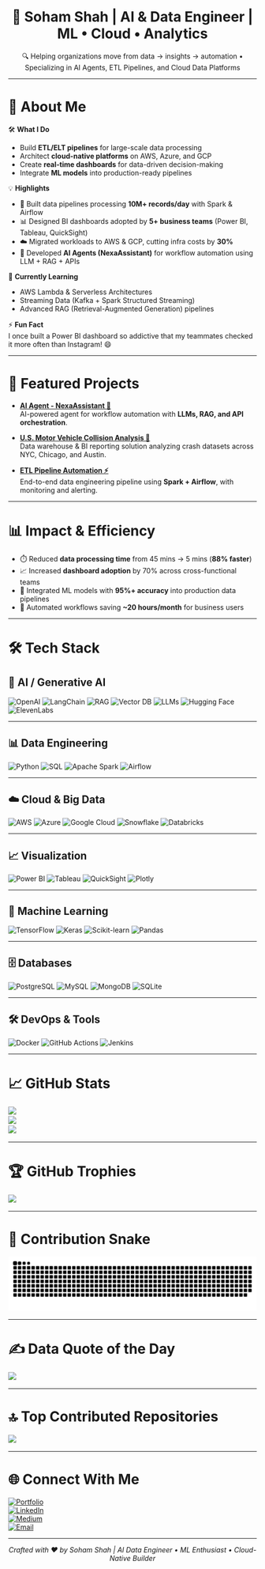 <h1 align="center">🤖 Soham Shah | AI & Data Engineer | ML • Cloud • Analytics</h1>
<p align="center">🔍 Helping organizations move from data → insights → automation • Specializing in AI Agents, ETL Pipelines, and Cloud Data Platforms</p>

---

# 💫 About Me  

🛠️ **What I Do**  
- Build **ETL/ELT pipelines** for large-scale data processing  
- Architect **cloud-native platforms** on AWS, Azure, and GCP  
- Create **real-time dashboards** for data-driven decision-making  
- Integrate **ML models** into production-ready pipelines  

💡 **Highlights**  
- 🚦 Built data pipelines processing **10M+ records/day** with Spark & Airflow  
- 📊 Designed BI dashboards adopted by **5+ business teams** (Power BI, Tableau, QuickSight)  
- ☁️ Migrated workloads to AWS & GCP, cutting infra costs by **30%**  
- 🤖 Developed **AI Agents (NexaAssistant)** for workflow automation using LLM + RAG + APIs  

🌱 **Currently Learning**  
- AWS Lambda & Serverless Architectures  
- Streaming Data (Kafka + Spark Structured Streaming)  
- Advanced RAG (Retrieval-Augmented Generation) pipelines  

⚡ **Fun Fact**  
I once built a Power BI dashboard so addictive that my teammates checked it more often than Instagram! 😄  

---

# 🌟 Featured Projects  

- [**AI Agent - NexaAssistant 🤖**](https://github.com/23Soham/NexaAssistant)  
  AI-powered agent for workflow automation with **LLMs, RAG, and API orchestration**.  

- [**U.S. Motor Vehicle Collision Analysis 🚦**](https://github.com/23Soham/Motor_Vehicle_Collision_Analysis)  
  Data warehouse & BI reporting solution analyzing crash datasets across NYC, Chicago, and Austin.  

- [**ETL Pipeline Automation ⚡**](https://github.com/23Soham/ETL_Pipeline_Automation)  
  End-to-end data engineering pipeline using **Spark + Airflow**, with monitoring and alerting.   

---

# 📊 Impact & Efficiency  

- ⏱️ Reduced **data processing time** from 45 mins → 5 mins (**88% faster**)  
- 📈 Increased **dashboard adoption** by 70% across cross-functional teams  
- 🧠 Integrated ML models with **95%+ accuracy** into production data pipelines  
- 🤝 Automated workflows saving **~20 hours/month** for business users  

---

# 🛠 Tech Stack  

## 🧠 AI / Generative AI  
![OpenAI](https://img.shields.io/badge/OpenAI-412991?style=for-the-badge&logo=openai&logoColor=white) 
![LangChain](https://img.shields.io/badge/LangChain-1C3C3C?style=for-the-badge&logo=chainlink&logoColor=white) 
![RAG](https://img.shields.io/badge/RAG%20Pipeline-00897B?style=for-the-badge&logo=knowledgebase&logoColor=white) 
![Vector DB](https://img.shields.io/badge/Vector%20DB-00599C?style=for-the-badge&logo=databricks&logoColor=white) 
![LLMs](https://img.shields.io/badge/LLMs-GPT%2FClaude%2FMistral-blueviolet?style=for-the-badge) 
![Hugging Face](https://img.shields.io/badge/Hugging%20Face-FFD21E?style=for-the-badge&logo=huggingface&logoColor=black) 
![ElevenLabs](https://img.shields.io/badge/ElevenLabs-FF6F00?style=for-the-badge&logoColor=white)  

---

## 📊 Data Engineering  
![Python](https://img.shields.io/badge/Python-3670A0?style=for-the-badge&logo=python&logoColor=ffdd54) 
![SQL](https://img.shields.io/badge/SQL-005C9C?style=for-the-badge&logo=postgresql&logoColor=white) 
![Apache Spark](https://img.shields.io/badge/Apache%20Spark-FDEE21?style=for-the-badge&logo=apachespark&logoColor=black) 
![Airflow](https://img.shields.io/badge/Apache%20Airflow-017CEE?style=for-the-badge&logo=Apache%20Airflow&logoColor=white)  

---

## ☁️ Cloud & Big Data  
![AWS](https://img.shields.io/badge/AWS-FF9900?style=for-the-badge&logo=amazonaws&logoColor=white) 
![Azure](https://img.shields.io/badge/Azure-0072C6?style=for-the-badge&logo=microsoftazure&logoColor=white) 
![Google Cloud](https://img.shields.io/badge/Google%20Cloud-4285F4?style=for-the-badge&logo=googlecloud&logoColor=white) 
![Snowflake](https://img.shields.io/badge/Snowflake-29B5E8?style=for-the-badge&logo=snowflake&logoColor=white) 
![Databricks](https://img.shields.io/badge/Databricks-FF3621?style=for-the-badge&logo=databricks&logoColor=white)  

---

## 📈 Visualization  
![Power BI](https://img.shields.io/badge/Power%20BI-F2C811?style=for-the-badge&logo=powerbi&logoColor=black) 
![Tableau](https://img.shields.io/badge/Tableau-E97627?style=for-the-badge&logo=tableau&logoColor=white) 
![QuickSight](https://img.shields.io/badge/AWS%20QuickSight-FF9900?style=for-the-badge&logo=amazonaws&logoColor=white) 
![Plotly](https://img.shields.io/badge/Plotly-3F4F75?style=for-the-badge&logo=plotly&logoColor=white)  

---

## 🧠 Machine Learning  
![TensorFlow](https://img.shields.io/badge/TensorFlow-FF6F00?style=for-the-badge&logo=tensorflow&logoColor=white) 
![Keras](https://img.shields.io/badge/Keras-D00000?style=for-the-badge&logo=keras&logoColor=white) 
![Scikit-learn](https://img.shields.io/badge/Scikit--learn-F7931E?style=for-the-badge&logo=scikit-learn&logoColor=white) 
![Pandas](https://img.shields.io/badge/Pandas-150458?style=for-the-badge&logo=pandas&logoColor=white)  

---

## 🗄️ Databases  
![PostgreSQL](https://img.shields.io/badge/PostgreSQL-336791?style=for-the-badge&logo=postgresql&logoColor=white) 
![MySQL](https://img.shields.io/badge/MySQL-005C84?style=for-the-badge&logo=mysql&logoColor=white) 
![MongoDB](https://img.shields.io/badge/MongoDB-4EA94B?style=for-the-badge&logo=mongodb&logoColor=white) 
![SQLite](https://img.shields.io/badge/SQLite-003B57?style=for-the-badge&logo=sqlite&logoColor=white)  

---

## 🛠️ DevOps & Tools  
![Docker](https://img.shields.io/badge/Docker-0db7ed?style=for-the-badge&logo=docker&logoColor=white) 
![GitHub Actions](https://img.shields.io/badge/GitHub%20Actions-2088FF?style=for-the-badge&logo=githubactions&logoColor=white) 
![Jenkins](https://img.shields.io/badge/Jenkins-D24939?style=for-the-badge&logo=jenkins&logoColor=white)    

---

# 📈 GitHub Stats  

![](https://github-readme-stats.vercel.app/api?username=23Soham&theme=radical&hide_border=false&include_all_commits=true&count_private=true)  
![](https://github-readme-streak-stats.herokuapp.com/?user=23Soham&theme=radical&hide_border=false)  
![](https://github-readme-stats.vercel.app/api/top-langs/?username=23Soham&theme=radical&layout=compact&hide_border=false)  

---

# 🏆 GitHub Trophies  

![](https://github-profile-trophy.vercel.app/?username=23Soham&theme=tokyonight&no-frame=false&no-bg=false&margin-w=4)  

---

# 🐍 Contribution Snake  

<p align="center">
  <img src="https://raw.githubusercontent.com/Platane/snk/output/github-contribution-grid-snake.svg" alt="snake animation" />
</p>

---

# ✍️ Data Quote of the Day  

![](https://quotes-github-readme.vercel.app/api?type=horizontal&theme=radical)  

---

# 🔝 Top Contributed Repositories  

![](https://github-contributor-stats.vercel.app/api?username=23Soham&limit=5&theme=nightowl&combine_all_yearly_contributions=true)  

---

# 🌐 Connect With Me  

[![Portfolio](https://img.shields.io/badge/Portfolio-Website-blue?style=for-the-badge)](https://soham-shah-portfolio.lovable.app)  
[![LinkedIn](https://img.shields.io/badge/LinkedIn-%230077B5.svg?logo=linkedin&logoColor=white)](https://linkedin.com/in/soham-shah23)  
[![Medium](https://img.shields.io/badge/Medium-12100E?logo=medium&logoColor=white)](https://medium.com/@sohamshah2330)  
[![Email](https://img.shields.io/badge/Email-D14836?logo=gmail&logoColor=white)](mailto:sohamshah2001@gmail.com)  

---

<p align="center">
  <i>Crafted with ❤️ by Soham Shah | AI Data Engineer • ML Enthusiast • Cloud-Native Builder</i>
</p>
